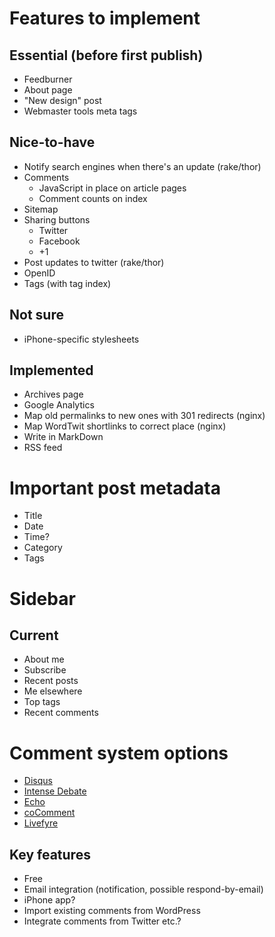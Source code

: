 # Features to implement

## Essential (before first publish)

-   Feedburner
-   About page
-   "New design" post
-   Webmaster tools meta tags

## Nice-to-have

-   Notify search engines when there's an update (rake/thor)
-   Comments
    -   JavaScript in place on article pages
    -   Comment counts on index
-   Sitemap
-   Sharing buttons
    -   Twitter
    -   Facebook
    -   +1
-   Post updates to twitter (rake/thor)
-   OpenID
-   Tags (with tag index)

## Not sure

-   iPhone-specific stylesheets

## Implemented

-   Archives page
-   Google Analytics
-   Map old permalinks to new ones with 301 redirects (nginx)
-   Map WordTwit shortlinks to correct place (nginx)
-   Write in MarkDown
-   RSS feed

# Important post metadata

-   Title
-   Date
-   Time?
-   Category
-   Tags

# Sidebar

## Current

-   About me
-   Subscribe
-   Recent posts
-   Me elsewhere
-   Top tags
-   Recent comments

# Comment system options

-   [Disqus](http://disqus.com/)
-   [Intense Debate](http://intensedebate.com/)
-   [Echo](http://aboutecho.com/)
-   [coComment](http://www.cocomment.com/)
-   [Livefyre](http://www.livefyre.com/)

## Key features

-   Free
-   Email integration (notification, possible respond-by-email)
-   iPhone app?
-   Import existing comments from WordPress
-   Integrate comments from Twitter etc.?
